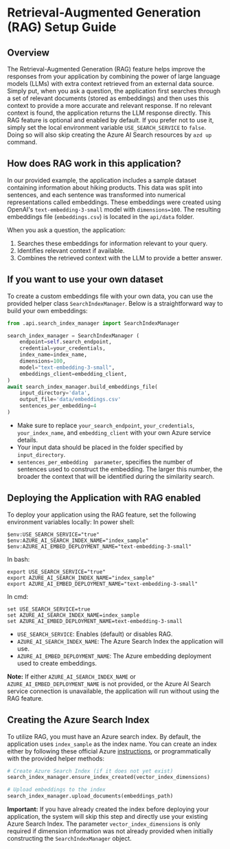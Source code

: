 

# Retrieval-Augmented Generation (RAG) Setup Guide
## Overview
The Retrieval-Augmented Generation (RAG) feature helps improve the responses from your application by combining the power of large language models (LLMs) with extra context retrieved from an external data source. Simply put, when you ask a question, the application first searches through a set of relevant documents (stored as embeddings) and then uses this context to provide a more accurate and relevant response. If no relevant context is found, the application returns the LLM response directly.
This RAG feature is optional and enabled by default. If you prefer not to use it, simply set the local environment variable `USE_SEARCH_SERVICE` to `false`. Doing so will also skip creating the Azure AI Search resources by `azd up` command.

## How does RAG work in this application?
In our provided example, the application includes a sample dataset containing information about hiking products. This data was split into sentences, and each sentence was transformed into numerical representations called embeddings. These embeddings were created using OpenAI's `text-embedding-3-small` model with `dimensions=100`. The resulting embeddings file (`embeddings.csv`) is located in the `api/data` folder.

When you ask a question, the application:
 
1. Searches these embeddings for information relevant to your query.
2. Identifies relevant context if available.
3. Combines the retrieved context with the LLM to provide a better answer.

## If you want to use your own dataset
To create a custom embeddings file with your own data, you can use the provided helper class `SearchIndexManager`. Below is a straightforward way to build your own embeddings:
```python
from .api.search_index_manager import SearchIndexManager

search_index_manager = SearchIndexManager (
    endpoint=self.search_endpoint,
    credential=your_credentials,
    index_name=index_name,
    dimensions=100,
    model="text-embedding-3-small",
    embeddings_client=embedding_client,
)
await search_index_manager.build_embeddings_file(
    input_directory='data',
    output_file='data/embeddings.csv'
    sentences_per_embedding=4
)
```
- Make sure to replace `your_search_endpoint`, `your_credentials`, `your_index_name`, and `embedding_client` with your own Azure service details.
- Your input data should be placed in the folder specified by `input_directory`.
- `sentences_per_embedding  parameter`, specifies the number of sentences used to construct the embedding. The larger this number, the broader the context that will be identified during the similarity search.

## Deploying the Application with RAG enabled
To deploy your application using the RAG feature, set the following environment variables locally:
In power shell:
```
$env:USE_SEARCH_SERVICE="true"
$env:AZURE_AI_SEARCH_INDEX_NAME="index_sample"
$env:AZURE_AI_EMBED_DEPLOYMENT_NAME="text-embedding-3-small"
```

In bash:
```
export USE_SEARCH_SERVICE="true"
export AZURE_AI_SEARCH_INDEX_NAME="index_sample"
export AZURE_AI_EMBED_DEPLOYMENT_NAME="text-embedding-3-small"
```

In cmd:
```
set USE_SEARCH_SERVICE=true
set AZURE_AI_SEARCH_INDEX_NAME=index_sample
set AZURE_AI_EMBED_DEPLOYMENT_NAME=text-embedding-3-small
```

- `USE_SEARCH_SERVICE`: Enables (default) or disables RAG.
- `AZURE_AI_SEARCH_INDEX_NAME`: The Azure Search Index the application will use.
- `AZURE_AI_EMBED_DEPLOYMENT_NAME`: The Azure embedding deployment used to create embeddings.

**Note:** If either `AZURE_AI_SEARCH_INDEX_NAME` or `AZURE_AI_EMBED_DEPLOYMENT_NAME` is not provided, or the Azure AI Search service connection is unavailable, the application will run without using the RAG feature.

## Creating the Azure Search Index
 
To utilize RAG, you must have an Azure search index. By default, the application uses `index_sample` as the index name. You can create an index either by following these official Azure [instructions](https://learn.microsoft.com/azure/ai-services/agents/how-to/tools/azure-ai-search?tabs=azurecli%2Cpython&pivots=overview-azure-ai-search), or programmatically with the provided helper methods:
```python
# Create Azure Search Index (if it does not yet exist)
search_index_manager.ensure_index_created(vector_index_dimensions)

# Upload embeddings to the index
search_index_manager.upload_documents(embeddings_path)
```
**Important:** If you have already created the index before deploying your application, the system will skip this step and directly use your existing Azure Search Index. The parameter `vector_index_dimensions` is only required if dimension information was not already provided when initially constructing the `SearchIndexManager` object.